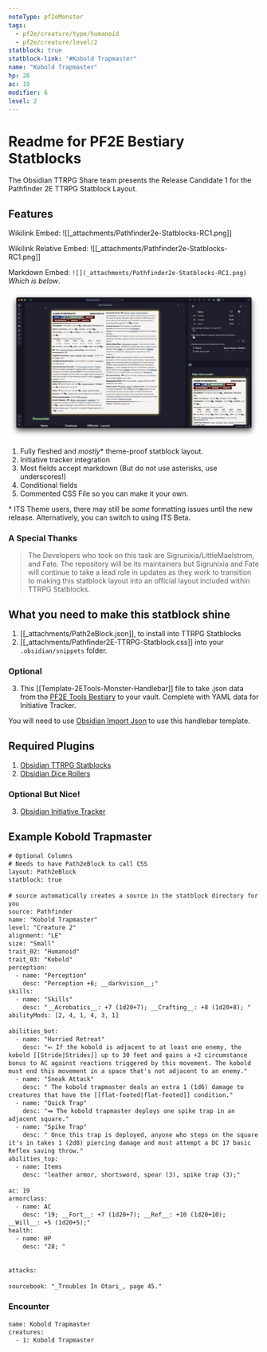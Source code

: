 ```yaml
---
noteType: pf2eMonster
tags: 
  - pf2e/creature/type/humanoid
  - pf2e/creature/level/2
statblock: true
statblock-link: "#Kobold Trapmaster"
name: "Kobold Trapmaster"
hp: 28
ac: 19
modifier: 6
level: 2
---
```

# Readme for PF2E Bestiary Statblocks

The Obsidian TTRPG Share team presents the Release Candidate 1 for the Pathfinder 2E TTRPG Statblock Layout.

## Features

Wikilink Embed: ![[_attachments/Pathfinder2e-Statblocks-RC1.png]]

Wikilink Relative Embed: ![[_attachments/Pathfinder2e-Statblocks-RC1.png]]

Markdown Embed: `![](_attachments/Pathfinder2e-Statblocks-RC1.png)` *Which is below*.

![](_attachments/Pathfinder2e-Statblocks-RC1.png)


1. Fully fleshed and *mostly*\* theme-proof statblock layout. 
2. Initiative tracker integration
3. Most fields accept markdown (But do not use asterisks, use underscores!)
4. Conditional fields
5. Commented CSS File so you can make it your own.

\* ITS Theme users, there may still be *some* formatting issues until the new release. Alternatively, you can switch to using ITS Beta.

### A Special Thanks

> The Developers who took on this task are Sigrunixia/LittleMaelstrom, and Fate. The repository will be its maintainers but Sigrunixia and Fate will continue to take a lead role in updates as they work to transition to making this statblock layout into an official layout included within TTRPG Statblocks.


## What you need to make this statblock shine
1. [[_attachments/Path2eBlock.json]], to install into TTRPG Statblocks
2. [[_attachments/Pathfinder2E-TTRPG-Statblock.css]] into your `.obsidian/snippets` folder. 

### Optional
3. This [[Template-2ETools-Monster-Handlebar]] file to take .json data from the [PF2E Tools Bestiary](https://pf2etools.com/bestiary.html#aapoph%20serpentfolk_b2) to your vault. Complete with YAML data for Initiative Tracker.

You will need to use [Obsidian Import Json](https://github.com/farling42/obsidian-import-json) to use this handlebar template.

## Required Plugins
1. [Obsidian TTRPG Statblocks](https://github.com/valentine195/obsidian-5e-statblocks)
2. [Obsidian Dice Rollers](https://github.com/valentine195/obsidian-dice-roller)

### Optional But Nice!
3. [Obsidian Initiative Tracker](https://github.com/valentine195/obsidian-initiative-tracker)


## Example Kobold Trapmaster
```statblock
# Optional Columns
# Needs to have Path2eBlock to call CSS
layout: Path2eBlock
statblock: true

# source automatically creates a source in the statblock directory for you
source: Pathfinder
name: "Kobold Trapmaster"
level: "Creature 2"
alignment: "LE"
size: "Small"
trait_02: "Humanoid"
trait_03: "Kobold"
perception:
  - name: "Perception"
    desc: "Perception +6; __darkvision__;"
skills:
  - name: "Skills"
    desc: "__Acrobatics__: +7 (1d20+7); __Crafting__: +8 (1d20+8); "
abilityMods: [2, 4, 1, 4, 3, 1]

abilities_bot:
  - name: "Hurried Retreat"
    desc: "⬻ If the kobold is adjacent to at least one enemy, the kobold [[Stride|Strides]] up to 30 feet and gains a +2 circumstance bonus to AC against reactions triggered by this movement. The kobold must end this movement in a space that's not adjacent to an enemy."
  - name: "Sneak Attack"
    desc: " The kobold trapmaster deals an extra 1 (1d6) damage to creatures that have the [[flat-footed|flat-footed]] condition."
  - name: "Quick Trap"
    desc: "⬽ The kobold trapmaster deploys one spike trap in an adjacent square."
  - name: "Spike Trap"
    desc: " Once this trap is deployed, anyone who steps on the square it's in takes 1 (2d8) piercing damage and must attempt a DC 17 basic Reflex saving throw."
abilities_top:
  - name: Items
    desc: "leather armor, shortsword, spear (3), spike trap (3);"

ac: 19
armorclass:
  - name: AC
    desc: "19; __Fort__: +7 (1d20+7); __Ref__: +10 (1d20+10); __Will__: +5 (1d20+5);"
health:
  - name: HP
    desc: "28; "


attacks:

sourcebook: "_Troubles In Otari_, page 45."
```

### Encounter
```encounter-table
name: Kobold Trapmaster
creatures:
  - 1: Kobold Trapmaster
```
